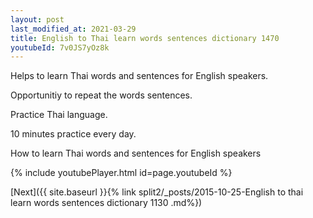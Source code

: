 ```yaml
---
layout: post
last_modified_at: 2021-03-29
title: English to Thai learn words sentences dictionary 1470 
youtubeId: 7v0JS7yOz8k
---
```

 
 
Helps to learn Thai words and sentences for English speakers.

Opportunitiy to repeat the words sentences. 

Practice Thai language. 
 
10 minutes practice every day. 
 
How to learn Thai words and sentences for English speakers 
 
{% include youtubePlayer.html id=page.youtubeId %}
 
 
[Next]({{ site.baseurl }}{% link  split2/_posts/2015-10-25-English to thai learn words sentences dictionary 1130 .md%})
 
